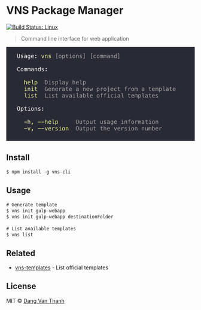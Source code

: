 # VNS Package Manager

[![Build Status: Linux](https://api.travis-ci.org/dangvanthanh/vns-cli.svg?branch=master)](https://travis-ci.org/dangvanthanh/vns-cli)

> Command line interface for web application

![](screenshot.png)

## Install

```
$ npm install -g vns-cli
```

## Usage

```
# Generate template
$ vns init gulp-webapp
$ vns init gulp-webapp destinationFolder

# List available templates
$ vns list
```

## Related

- [vns-templates](https://github.com/vns-templates) - List official templates

## License

MIT © [Dang Van Thanh](http://dangthanh.org)
